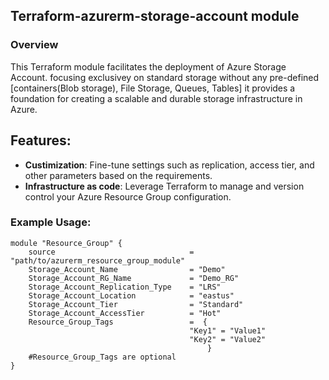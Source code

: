 ## Terraform-azurerm-storage-account module 

### Overview 

This Terraform module facilitates the deployment of Azure Storage Account. focusing exclusivey on standard storage without any pre-defined [containers(Blob storage), File Storage, Queues, Tables] it provides a foundation for creating a scalable and durable storage infrastructure in Azure. 

## Features: 
- **Custimization**: Fine-tune settings such as replication, access tier, and other parameters based on the requirements. 
- **Infrastructure as code**: Leverage Terraform to manage and version control your Azure Resource Group configuration. 

### Example Usage: 
```hcl 
module "Resource_Group" { 
    source                              = "path/to/azurerm_resource_group_module" 
    Storage_Account_Name                = "Demo" 
    Storage_Account_RG_Name             = "Demo_RG" 
    Storage_Account_Replication_Type    = "LRS" 
    Storage_Account_Location            = "eastus" 
    Storage_Account_Tier                = "Standard" 
    Storage_Account_AccessTier          = "Hot" 
    Resource_Group_Tags                 =  {   
                                        "Key1" = "Value1" 
                                        "Key2" = "Value2" 
                                            } 
    #Resource_Group_Tags are optional  
} 
``` 
